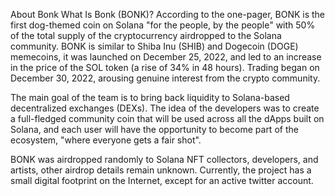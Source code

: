 About Bonk
What Is Bonk (BONK)?
According to the one-pager, BONK is the first dog-themed coin on Solana "for the people, by the people" with 50% of the total supply of the cryptocurrency airdropped to the Solana community. BONK is similar to Shiba Inu (SHIB) and Dogecoin (DOGE) memecoins, it was launched on December 25, 2022, and led to an increase in the price of the SOL token (a rise of 34% in 48 hours). Trading began on December 30, 2022, arousing genuine interest from the crypto community.

The main goal of the team is to bring back liquidity to Solana-based decentralized exchanges (DEXs). The idea of the developers was to create a full-fledged community coin that will be used across all the dApps built on Solana, and each user will have the opportunity to become part of the ecosystem, "where everyone gets a fair shot".

BONK was airdropped randomly to Solana NFT collectors, developers, and artists, other airdrop details remain unknown. Currently, the project has a small digital footprint on the Internet, except for an active twitter account.
